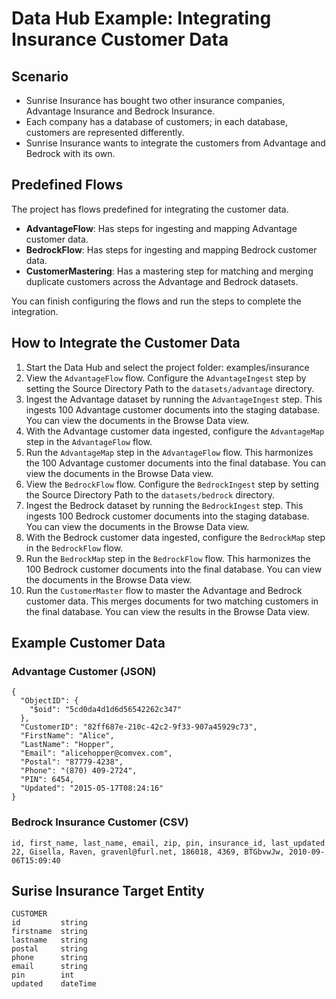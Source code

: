 # Data Hub Example: Integrating Insurance Customer Data

## Scenario

- Sunrise Insurance has bought two other insurance companies, Advantage Insurance and Bedrock Insurance.
- Each company has a database of customers; in each database, customers are represented differently.
- Sunrise Insurance wants to integrate the customers from Advantage and Bedrock with its own.

## Predefined Flows

The project has flows predefined for integrating the customer data.

- **AdvantageFlow**: Has steps for ingesting and mapping Advantage customer data.
- **BedrockFlow**: Has steps for ingesting and mapping Bedrock customer data.
- **CustomerMastering**: Has a mastering step for matching and merging duplicate customers across the Advantage and Bedrock datasets.

You can finish configuring the flows and run the steps to complete the integration.

## How to Integrate the Customer Data

1. Start the Data Hub and select the project folder: examples/insurance
2. View the `AdvantageFlow` flow. Configure the `AdvantageIngest` step by setting the Source Directory Path to the `datasets/advantage` directory.
3. Ingest the Advantage dataset by running the `AdvantageIngest` step. This ingests 100 Advantage customer documents into the staging database. You can view the documents in the Browse Data view.
4. With the Advantage customer data ingested, configure the `AdvantageMap` step in the `AdvantageFlow` flow.
5. Run the `AdvantageMap` step in the `AdvantageFlow` flow. This harmonizes the 100 Advantage customer documents into the final database. You can view the documents in the Browse Data view.
6. View the `BedrockFlow` flow. Configure the `BedrockIngest` step by setting the Source Directory Path to the `datasets/bedrock` directory.
7. Ingest the Bedrock dataset by running the `BedrockIngest` step. This ingests 100 Bedrock customer documents into the staging database. You can view the documents in the Browse Data view.
8. With the Bedrock customer data ingested, configure the `BedrockMap` step in the `BedrockFlow` flow.
9. Run the `BedrockMap` step in the `BedrockFlow` flow. This harmonizes the 100 Bedrock customer documents into the final database. You can view the documents in the Browse Data view.
10. Run the `CustomerMaster` flow to master the Advantage and Bedrock customer data. This merges documents for two matching customers in the final database. You can view the results in the Browse Data view.


## Example Customer Data

### Advantage Customer (JSON)

```
{
  "ObjectID": {
    "$oid": "5cd0da4d1d6d56542262c347"
  },
  "CustomerID": "82ff687e-210c-42c2-9f33-907a45929c73",
  "FirstName": "Alice",
  "LastName": "Hopper",
  "Email": "alicehopper@comvex.com",
  "Postal": "87779-4238",
  "Phone": "(870) 409-2724",
  "PIN": 6454,
  "Updated": "2015-05-17T08:24:16"
}
```

### Bedrock Insurance Customer (CSV)

```
id, first_name, last_name, email, zip, pin, insurance_id, last_updated
22, Gisella, Raven, gravenl@furl.net, 186018, 4369, BTGbvwJw, 2010-09-06T15:09:40
```

## Surise Insurance Target Entity

```
CUSTOMER
id         string
firstname  string
lastname   string
postal     string
phone      string
email      string
pin        int
updated    dateTime
```



